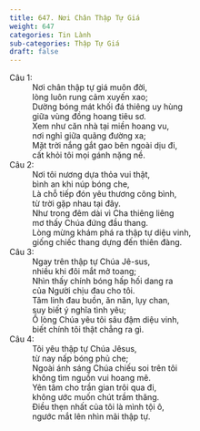 ```yaml
---
title: 647. Nơi Chân Thập Tự Giá
weight: 647
categories: Tin Lành
sub-categories: Thập Tự Giá
draft: false
---
```

<dl><dt>Câu 1:</dt><dd data-verse="1">Nơi chân thập tự giá muôn đời, <br/>lòng luôn rung cảm xuyến xao; <br/>Dường bóng mát khối đá thiêng uy hùng <br/>giữa vùng đồng hoang tiêu sơ. <br/>Xem như căn nhà tại miền hoang vu, <br/>nơi nghỉ giữa quãng đường xa; <br/>Mặt trời nắng gắt gao bên ngoài dịu đi, <br/>cất khỏi tôi mọi gánh nặng nề. </dd><dt>Câu 2:</dt><dd data-verse="2">Nơi tôi nương dựa thỏa vui thật, <br/>bình an khi núp bóng che, <br/>Là chỗ tiếp đón yêu thương công bình, <br/>từ trời gặp nhau tại đây. <br/>Như trong đêm dài vì Cha thiêng liêng <br/>mơ thấy Chúa đứng đầu thang. <br/>Lòng mừng khám phá ra thập tự diệu vinh, <br/>giống chiếc thang dựng đến thiên đàng. </dd><dt>Câu 3:</dt><dd data-verse="3">Ngay trên thập tự Chúa Jê-sus, <br/>nhiều khi đôi mắt mở toang; <br/>Nhìn thấy chính bóng hấp hối dang ra <br/>của Người chịu đau cho tôi. <br/>Tâm linh đau buồn, ăn năn, lụy chan, <br/>suy biết ý nghĩa tình yêu; <br/>Ồ lòng Chúa yêu tôi sâu đậm diệu vinh, <br/>biết chính tôi thật chẳng ra gì. </dd><dt>Câu 4:</dt><dd data-verse="4">Tôi yêu thập tự Chúa Jêsus, <br/>từ nay nấp bóng phủ che; <br/>Ngoài ánh sáng Chúa chiếu soi trên tôi <br/>không tìm nguồn vui hoang mê. <br/>Yên tâm cho trần gian trôi qua đi, <br/>không ước muốn chút trầm thăng. <br/>Ðiều thẹn nhất của tôi là mình tội ô, <br/>ngước mắt lên nhìn mãi thập tự. </dd></dl>
